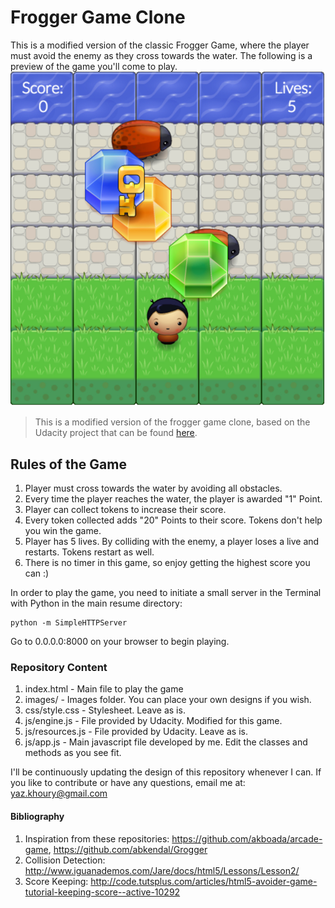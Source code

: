 # Frogger Game Clone

This is a modified version of the classic Frogger Game, where the player must avoid the enemy as they cross
towards the water. The following is a preview of the game you'll come to play.
![alt yoogler preview](images/game-preview-img.jpg)


>	This is a modified version of the frogger game clone, based on the Udacity project that can be
>	found [here](https://github.com/udacity/frontend-nanodegree-arcade-game).

## Rules of the Game

1. Player must cross towards the water by avoiding all obstacles.
2. Every time the player reaches the water, the player is awarded "1" Point.
3. Player can collect tokens to increase their score.
4. Every token collected adds "20" Points to their score. Tokens don't help you win the game.
5. Player has 5 lives. By colliding with the enemy, a player loses a live and restarts. Tokens restart
	as well.
6. There is no timer in this game, so enjoy getting the highest score you can :)

In order to play the game, you need to initiate a small server in the Terminal with Python in the main resume directory:

```Shell
python -m SimpleHTTPServer
```
Go to 0.0.0.0:8000 on your browser to begin playing.

### Repository Content
1. index.html - Main file to play the game
2. images/ - Images folder. You can place your own designs if you wish.
3. css/style.css - Stylesheet. Leave as is.
4. js/engine.js - File provided by Udacity. Modified for this game.
5. js/resources.js - File provided by Udacity. Leave as is.
6. js/app.js - Main javascript file developed by me. Edit the classes and methods as you see fit.

I'll be continuously updating the design of this repository whenever I can. If you like to contribute or have
any questions, email me at: yaz.khoury@gmail.com

#### Bibliography
1. Inspiration from these repositories: https://github.com/akboada/arcade-game, https://github.com/abkendal/Grogger
2. Collision Detection: http://www.iguanademos.com/Jare/docs/html5/Lessons/Lesson2/
3. Score Keeping: http://code.tutsplus.com/articles/html5-avoider-game-tutorial-keeping-score--active-10292



